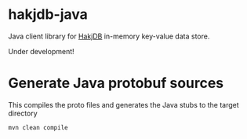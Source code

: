 # hakjdb-java
Java client library for [HakjDB](https://github.com/hollowdll/hakjdb) in-memory key-value data store.

Under development!

# Generate Java protobuf sources

This compiles the proto files and generates the Java stubs to the target directory
```sh
mvn clean compile
```